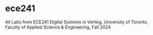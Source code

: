 # ece241
All Labs from ECE241 Digital Systems in Verilog, University of Toronto, Faculty of Applied Science &amp; Engineering, Fall 2024
